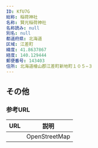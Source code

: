```yaml
---
ID: KfU7G
総称: 稲荷神社
名称: 賢光稲荷神社
名称読み: null
別名: null
都道府県: 北海道
区域: 江差町
緯度: 41.8637867
経度: 140.129444
郵便番号: 143403
住所: 北海道檜山郡江差町新地町１０５−３
---
```


## その他

### 参考URL

| URL | 説明          |
| --- | ------------- |
|     | OpenStreetMap |
